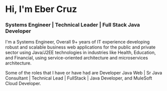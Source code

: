 

# Hi, I'm Eber Cruz

### Systems Engineer | Technical Leader | Full Stack Java Developer   

I'm a Systems Engineer, Overall 9+ years of IT experience developing robust and scalable business web applications for the public and private sector using Java/J2EE technologies in industries like Health, Education, and Financial, using service-oriented architecture and microservices architecture.

Some of the roles that I have or have had are  Developer Java Web |  Sr Java Consultant | Technical Lead | FullStack |  Java Developer, and MuleSoft Cloud Developer.

<!--
**ebercruzf/ebercruzf** is a ✨ _special_ ✨ repository because its `README.md` (this file) appears on your GitHub profile.

Here are some ideas to get you started:

- 🔭 I’m currently working on ...
- 🌱 I’m currently learning ...
- 👯 I’m looking to collaborate on ...
- 🤔 I’m looking for help with ...
- 💬 Ask me about ...
- 📫 How to reach me: ...
- 😄 Pronouns: ...
- ⚡ Fun fact: ...
### Hi there 👋
-->
